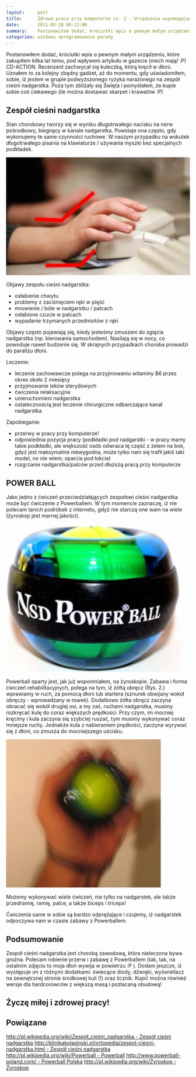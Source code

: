 ```yaml
---
layout:     post
title:      Zdrowa praca przy komputerze cz. 2 - Urządzenia wspomagające
date:       2011-05-28 00:12:00
summary:    Postanowiłem dodać, króciutki wpis o pewnym małym urządzeniu, które zakupiłem kilka lat temu, pod wpływem artykułu w gazecie (niech mają!  — P) CD-ACTION. Recenzent zachwycał się kuleczką, którą kręcił w dłoni. Uznałem to za kolejny zbędny gadżet, aż do momentu, gdy uświadomiłem, sobie, iż jestem w grupie podwyższonego ryzyka narażonego na zespół cieśni nadgarstka. Poza tym zbliżały się Święta i pom...
categories: windows oprogramowanie porady
---
```




Postanowiłem dodać, króciutki wpis o pewnym małym urządzeniu, które zakupiłem kilka lat temu, pod wpływem artykułu w gazecie (niech mają! :P) CD-ACTION. Recenzent zachwycał się kuleczką, którą kręcił w dłoni. Uznałem to za kolejny zbędny gadżet, aż do momentu, gdy uświadomiłem, sobie, iż jestem w grupie podwyższonego ryzyka narażonego na zespół cieśni nadgarstka. Poza tym zbliżały się Święta i pomyślałem, że kupie sobie coś ciekawego (ile można dostawać skarpet i krawatów :P)




## Zespół cieśni nadgarstka


Stan chorobowy tworzy się w wyniku długotrwałego nacisku na nerw pośrodkowy, biegnący w kanale nadgarstka. Powstaje ona często, gdy wykonujemy te same czynności ruchowe.  W naszym przypadku na wskutek długotrwałego pisania na klawiaturze / używania myszki bez specjalnych podkładek.


![desk](https://raw.githubusercontent.com/djfoxer/djfoxer.github.io/master/_img/2011-5-28-_186_/g_-_608x405_-_-_25248x20110527231717_1.jpg)


Objawy zespołu cieśni nadgarstka:
- osłabienie chwytu
- problemy z zaciśnięciem ręki w pięść
- mrowienie / bóle w nadgarstku / palcach
- osłabione czucie w palcach 
- wypadanie trzymanych przedmiotów z ręki

Objawy często pojawiają się, kiedy jesteśmy zmuszeni do zgięcia nadgarstka (np. kierowania samochodem). Nasilają się w nocy, co powoduje nawet budzenie się. 
W skrajnych przypadkach choroba prowadzi do paraliżu dłoni. 

Leczenie:
- leczenie zachowawcze polega na przyjmowaniu witaminy B6 przez okres około 2 miesięcy
- przyjmowanie leków sterydowych
- ćwiczenia relaksacyjne
- unieruchomieni nadgarstka
- ostatecznością jest leczenie chirurgiczne odbarczające kanał nadgarstka

Zapobieganie:
- przerwy w pracy przy komputerze!
- odpowiednia pozycja pracy (podkładki pod nadgarstki - w pracy mamy takie podkładki, ale większość osób odwraca tę część z żelem na bok, gdyż jest maksymalnie niewygodna, może tylko nam się trafił jakiś taki model, no nie wiem; oparcia pod łokcie)
- rozgrzanie nadgarstka/palców przed dłuższą pracą przy komputerze




## POWER BALL



Jako jedno z ćwiczeń przeciwdziałających zespołowi cieśni nadgarstka może być ćwiczenie z Powerballem. W tym momencie zaznaczę, iż nie polecam tanich podróbek z internetu, gdyż nie starczą one wam na wiele (żyroskop jest marnej jakości).


![desk](https://raw.githubusercontent.com/djfoxer/djfoxer.github.io/master/_img/2011-5-28-_186_/g_-_608x405_-_-_25248x20110527233159_2.jpg)



Powerball oparty jest, jak już wspomniałem,  na żyroskopie. Zabawa i forma ćwiczeń rehabilitacyjnych, polega na tym, iż żółtą obręcz (Rys. 2.) wprawiamy w ruch, za pomocą dłoni lub startera (sznurek obwijany wokół obręczy - wprowadzany w rowek). Dodatkowo żółta obręcz zaczyna obracać się wokół drugiej osi, a my zaś, ruchami nadgarstka, musimy rozkręcać kulę do coraz większych prędkości. Przy czym, im mocniej kręcimy i kula zaczyna się szybciej ruszać, tym musimy wykonywać coraz mniejsze ruchy. Jednakże kula z nabieraniem prędkości, zaczyna wyrywać się z dłoni, co zmusza do mocniejszego uścisku. 


![desk](https://raw.githubusercontent.com/djfoxer/djfoxer.github.io/master/_img/2011-5-28-_186_/g_-_608x405_-_-_25248x20110527233304_3.jpg)



Możemy wykonywać wiele ćwiczeń, nie tylko na nadgarstek, ale także przedramię, ramię, palce, a także biceps i triceps! 

Ćwiczenia same w sobie są bardzo odprężające i czujemy, iż nadgarstek odpoczywa nam w czasie zabawy z Powerballem.



## Podsumowanie


Zespół cieśni nadgarstka jest chorobą zawodową, która nieleczona bywa groźna. Polecam robienie przerw i zabawę z Powerballem (tak, tak, na ostatnim zdjęciu to moja dłoń wywija w powietrzu :P ). Dodam jeszcze, iż występuje on z różnymi dodatkami: świecące diody, dźwięki, wyświetlacz na zewnętrznej stronie środkowej kuli (!) oraz licznik. Kupić można również wersje dla hardcorowców z większą masą i pozłacaną obudową!



## Życzę miłej i zdrowej pracy!




## Powiązane




[http://pl.wikipedia.org/wiki/Zespół_cieśni_nadgarstka - Zespół cieśni nadgarstka](http://pl.wikipedia.org/wiki/Zespół_cieśni_nadgarstka)
[http://klinikakolasinski.pl/ortopedia/zespol-ciesni-nadgarstka.html - Zespół cieśni nadgarstka ](http://klinikakolasinski.pl/ortopedia/zespol-ciesni-nadgarstka.html)
[http://pl.wikipedia.org/wiki/Powerball - Powerball](http://pl.wikipedia.org/wiki/Powerball)
[http://www.powerball-poland.com/ - Powerball Polska](http://www.powerball-poland.com/) 
[http://pl.wikipedia.org/wiki/Żyroskop - Żyroskop](http://pl.wikipedia.org/wiki/Żyroskop)



